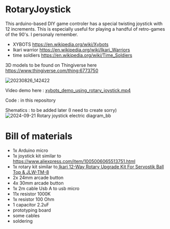 # RotaryJoystick
This arduino-based DIY game controler has a special twisting joystick with 12 increments. This is especially useful for playing a handful of retro-games of the 90's. I personaly remember.
- XYBOTS  https://en.wikipedia.org/wiki/Xybots
- Ikari warrior https://en.wikipedia.org/wiki/Ikari_Warriors
- time soldiers https://en.wikipedia.org/wiki/Time_Soldiers

3D models to be found on Thingiverse here
https://www.thingiverse.com/thing:6773750

![20230826_142422](https://github.com/user-attachments/assets/5e63fc64-675b-4e2e-8af0-e13196dbf1af)

Video demo here : [xybots_demo_using_rotary_joystick.mp4](https://github.com/hipe-0/RotaryJoystick/blob/main/xybots_demo_using_rotary_joystick.mp4)

Code : in this repository

Shematics : to be added later (I need to create sorry)
![2024-09-21 Rotary joystick electric diagram_bb](https://github.com/user-attachments/assets/462c1874-a9f6-408e-ab0b-86c94e3b80d1)

# Bill of materials

- 1x Arduino micro
- 1x joystick kit similar to https://www.aliexpress.com/item/1005006065513751.html
- 1x rotary kit similar to[ Ikari 12-Way Rotary Upgrade Kit For Servostik Ball Top & JLW-TM-8 ](https://www.ultimarc.com/arcade-controls/joystick-accessories/ikari-12-way-rotary-upgrade-for-servostik-j-stik/)
- 2x 24mm arcade button
- 4x 30mm arcade button
- 1x 2m cable Usb A to usb micro
- 11x resistor 1000K
- 1x resistor 100 Ohm
- 1 capacitor 2.2uF
- prototyping board
- some cables
- soldering
